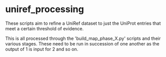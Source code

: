 # uniref_processing

These scripts aim to refine a UniRef dataset to just the 
UniProt entries that meet a certain threshold of evidence.

This is all processed through the 'build_map_phase_X.py' scripts
and their various stages. These need to be run in succession of one
another as the output of 1 is input for 2 and so on.
